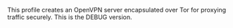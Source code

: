 This profile creates an OpenVPN server encapsulated over Tor for proxying traffic securely.
This is the DEBUG version.

